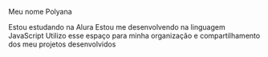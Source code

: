 Meu nome Polyana

Estou estudando na Alura
Estou me desenvolvendo na linguagem JavaScript
Utilizo esse espaço para minha organização e compartilhamento dos meu projetos desenvolvidos
